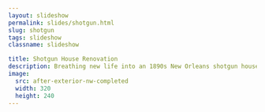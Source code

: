 ```yaml
---
layout: slideshow
permalink: slides/shotgun.html
slug: shotgun
tags: slideshow
classname: slideshow

title: Shotgun House Renovation
description: Breathing new life into an 1890s New Orleans shotgun house
image:
  src: after-exterior-nw-completed
  width: 320
  height: 240
---
```

<style>
  carousel-widget {
    --figcaption-inline-size: 100%;
  }

  [data-orientation='portrait'] {
    --img-inline-size: 50%;
  }

  @media (orientation: landscape) {
    [data-orientation='portrait'] {
      --img-inline-size: revert;
    }
  }
</style>